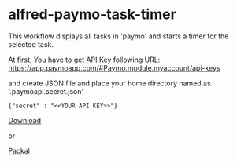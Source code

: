 # alfred-paymo-task-timer
This workflow displays all tasks in 'paymo' and starts a timer for the selected task.

At first,
You have to get API Key following URL:
https://app.paymoapp.com/#Paymo.module.myaccount/api-keys

and create JSON file and place your home directory named as '.paymoapi.secret.json'

```
{"secret" : "<<YOUR API KEY>>"}
```


[Download](https://github.com/ponpoko1968/alfred-paymo-task-timer/files/3934763/Start.Paymo.Timer.zip)


or

[Packal](http://www.packal.org/workflow/start-paymo-task-timer)
